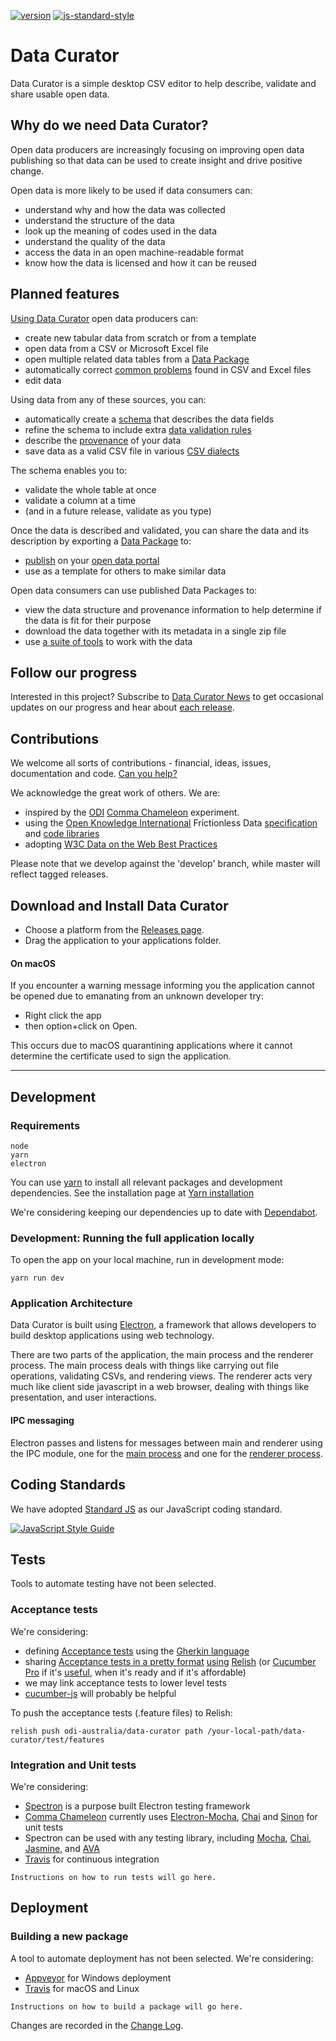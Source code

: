 [![version][version-badge]][CHANGELOG]
[![js-standard-style](https://img.shields.io/badge/code%20style-standard-brightgreen.svg?style=flat)](http://standardjs.com/)

# Data Curator
Data Curator is a simple desktop CSV editor to help describe, validate and share usable open data.

## Why do we need Data Curator?

Open data producers are increasingly focusing on improving open data publishing so that data can be used to create insight and drive positive change.

Open data is more likely to be used if data consumers can:

  - understand why and how the data was collected
  - understand the structure of the data
  - look up the meaning of codes used in the data
  - understand the quality of the data
  - access the data in an open machine-readable format
  - know how the data is licensed and how it can be reused

## Planned features

[Using Data Curator](https://odiqueensland.github.io/data-curator-help/) open data producers can:

- create new tabular data from scratch or from a template
- open data from a CSV or Microsoft Excel file
- open multiple related data tables from a [Data Package](http://frictionlessdata.io/data-packages/)
- automatically correct [common problems](https://github.com/frictionlessdata/data-quality-spec/blob/master/README.md) found in CSV and Excel files
- edit data

Using data from any of these sources, you can:

- automatically create a [schema](http://specs.frictionlessdata.io/table-schema/) that describes the data fields
- refine the schema to include extra [data validation rules](http://specs.frictionlessdata.io/table-schema/#constraints)
- describe the [provenance](https://discuss.okfn.org/t/readme-md-practice-for-data-packages/5555)  of your data
- save data as a valid CSV file in various [CSV dialects](http://specs.frictionlessdata.io/csv-dialect/)

The schema enables you to:

- validate the whole table at once
- validate a column at a time
- (and in a future release, validate as you type)

Once the data is described and validated, you can share the data and its description by exporting a [Data Package](http://frictionlessdata.io/data-packages/) to:

- [publish](http://okfnlabs.org/blog/2016/07/25/publish-data-packages-to-datahub-ckan.html) on your [open data portal](https://ckan.org)
- use as a template for others to make similar data

Open data consumers can use published Data Packages to:

- view the data structure and provenance information to help determine if the data is fit for their purpose
- download the data together with its metadata in a single zip file
- use [a suite of tools](http://frictionlessdata.io/tools/) to work with the data

## Follow our progress

Interested in this project? Subscribe to [Data Curator News](https://github.com/ODIQueensland/data-curator/issues/15) to get occasional updates on our progress and hear about [each release](https://github.com/ODIQueensland/data-curator/releases).

## Contributions

We welcome all sorts of contributions - financial, ideas, issues, documentation and code. [Can you help?](https://github.com/ODIQueensland/data-curator/blob/master/.github/CONTRIBUTING.md)

We acknowledge the great work of others. We are:

- inspired by the [ODI](https://theodi.org) [Comma Chameleon](https://comma-chameleon.io/) experiment.
- using the [Open Knowledge International](https://okfn.org) Frictionless Data [specification](http://frictionlessdata.io) and [code libraries](http://frictionlessdata.io/tools/#javascript
)
- adopting [W3C Data on the Web Best Practices](https://www.w3.org/TR/dwbp/#bp-summary)

Please note that we develop against the 'develop' branch, while master will reflect tagged releases.

## Download and Install Data Curator

- Choose a platform from the [Releases page](https://github.com/ODIQueensland/data-curator/releases/latest).
- Drag the application to your applications folder.

#### On macOS
If you encounter a warning message informing you the application cannot be opened due to emanating from an unknown developer try:
- Right click the app
- then option+click on Open.

This occurs due to macOS quarantining applications where it cannot determine the certificate used to sign the application.  

---

## Development

### Requirements

`node`  
`yarn`  
`electron`

You can use [yarn](https://yarnpkg.com/en/) to install all relevant packages and development dependencies.
See the installation page at [Yarn installation](https://yarnpkg.com/en/docs/install)

We're considering keeping our dependencies up to date with [Dependabot](https://dependabot.com).

### Development: Running the full application locally

To open the app on your local machine, run in development mode:

`yarn run dev`

### Application Architecture

Data Curator is built using [Electron](https://electron.atom.io), a framework that allows developers to build desktop applications using web technology.

There are two parts of the application, the main process and the renderer process. The main process deals with things like carrying out file operations, validating CSVs, and rendering views. The renderer acts very much like client side javascript in a web browser, dealing with things like presentation, and user interactions.

#### IPC messaging

Electron passes and listens for messages between main and renderer using the IPC module, one for the [main process](https://github.com/electron/electron/blob/master/docs/api/ipc-main.md) and one for the [renderer process](https://github.com/electron/electron/blob/master/docs/api/ipc-renderer.md).

## Coding Standards

We have adopted [Standard JS](https://standardjs.com) as our JavaScript coding standard.

[![JavaScript Style Guide](https://cdn.rawgit.com/feross/standard/master/badge.svg)](https://github.com/feross/standard)

## Tests

Tools to automate testing have not been selected.

### Acceptance tests
We're considering:

- defining [Acceptance tests](https://github.com/ODIQueensland/data-curator/tree/master/test/features) using the [Gherkin language](https://cucumber.io/docs/reference#gherkin)
- sharing [Acceptance tests in a pretty format](https://relishapp.com/odi-australia/data-curator/docs) [using](https://relishapp.com/relish/relish/docs) [Relish](https://relishapp.com) (or [Cucumber Pro](https://cucumber.io/pro) if it's [useful](https://app.cucumber.pro/projects/cucumber-pro), when it's ready and if it's affordable)
- we may link acceptance tests to lower level tests
- [cucumber-js](https://github.com/cucumber/cucumber-js/) will probably be helpful

To push the acceptance tests (.feature files) to Relish:

`relish push odi-australia/data-curator path /your-local-path/data-curator/test/features`


### Integration and Unit tests
We're considering:

- [Spectron](https://electron.atom.io/spectron/) is a  purpose built Electron testing framework
- [Comma Chameleon](https://github.com/theodi/comma-chameleon#tests) currently uses [Electron-Mocha](https://github.com/jprichardson/electron-mocha), [Chai](http://chaijs.com) and [Sinon](http://sinonjs.org) for unit tests
- Spectron can be used with any testing library, including [Mocha](https://mochajs.org), [Chai](http://chaijs.com), [Jasmine](http://jasmine.github.io), and [AVA](https://github.com/sindresorhus/ava)
- [Travis](https://travis-ci.org) for continuous integration

`Instructions on how to run tests will go here.`

## Deployment

### Building a new package

A tool to automate deployment has not been selected. We're considering:

- [Appveyor](https://www.appveyor.com) for Windows deployment
- [Travis](https://travis-ci.org) for macOS and Linux  

`Instructions on how to build a package will go here.`

Changes are recorded in the [Change Log][CHANGELOG].  

[CHANGELOG]: ./CHANGELOG.md
[version-badge]: https://img.shields.io/badge/version-0.0.1-blue.svg
